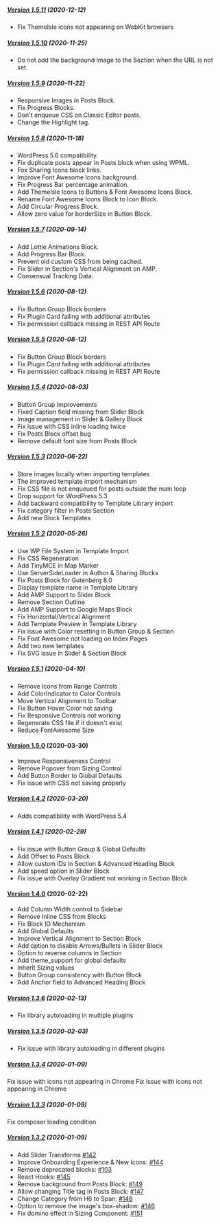 ##### [Version 1.5.11](https://github.com/Codeinwp/gutenberg-blocks/compare/v1.5.10...v1.5.11) (2020-12-12)

- Fix ThemeIsle icons not appearing on WebKit browsers

##### [Version 1.5.10](https://github.com/Codeinwp/gutenberg-blocks/compare/v1.5.9...v1.5.10) (2020-11-25)

- Do not add the background image to the Section when the URL is not set.

##### [Version 1.5.9](https://github.com/Codeinwp/gutenberg-blocks/compare/v1.5.8...v1.5.9) (2020-11-22)

- Responsive Images in Posts Block.
- Fix Progress Blocks.
- Don't enqueue CSS on Classic Editor posts.
- Change the Highlight tag.

##### [Version 1.5.8](https://github.com/Codeinwp/gutenberg-blocks/compare/v1.5.7...v1.5.8) (2020-11-18)

- WordPress 5.6 compatibility.
- Fix duplicate posts appear in Posts block when using WPML.
- Fox Sharing Icons block links.
- Improve Font Awesome Icons background.
- Fix Progress Bar percentage animation.
- Add ThemeIsle Icons to Buttons & Font Awesome Icons Block.
- Rename Font Awesome Icons Block to Icon Block.
- Add Circular Progress Block.
- Allow zero value for borderSize in Button Block.

##### [Version 1.5.7](https://github.com/Codeinwp/gutenberg-blocks/compare/v1.5.6...v1.5.7) (2020-09-14)

- Add Lottie Animations Block.
- Add Progress Bar Block.
- Prevent old custom CSS from being cached.
- Fix Slider in Section's Vertical Alignment on AMP.
- Consensual Tracking Data.

##### [Version 1.5.6](https://github.com/Codeinwp/gutenberg-blocks/compare/v1.5.5...v1.5.6) (2020-08-12)

- Fix Button Group Block borders
- Fix Plugin Card failing with additional attributes
- Fix permission callback missing in REST API Route

##### [Version 1.5.5](https://github.com/Codeinwp/gutenberg-blocks/compare/v1.5.4...v1.5.5) (2020-08-12)

- Fix Button Group Block borders
- Fix Plugin Card failing with additional attributes
- Fix permission callback missing in REST API Route

##### [Version 1.5.4](https://github.com/Codeinwp/gutenberg-blocks/compare/v1.5.3...v1.5.4) (2020-08-03)

- Button Group Improvements
- Fixed Caption field missing from Slider Block
- Image management in Slider & Gallery Block
- Fix issue with CSS inline loading twice
- Fix Posts Block offset bug
- Remove default font size from Posts Block

##### [Version 1.5.3](https://github.com/Codeinwp/gutenberg-blocks/compare/v1.5.2...v1.5.3) (2020-06-22)

- Store images locally when importing templates
- The improved template import mechanism
- Fix CSS file is not enqueued for posts outside the main loop
- Drop support for WordPress 5.3
- Add backward compatibility to Template Library import
- Fix category filter in Posts Section
- Add new Block Templates

##### [Version 1.5.2](https://github.com/Codeinwp/gutenberg-blocks/compare/v1.5.1...v1.5.2) (2020-05-26)

- Use WP File System in Template Import
- Fix CSS Regeneration
- Add TinyMCE in Map Marker
- Use ServerSideLoader in Author & Sharing Blocks
- Fix Posts Block for Gutenberg 8.0
- Display template name in Template Library
- Add AMP Support to Slider Block
- Remove Section Outline
- Add AMP Support to Google Maps Block
- Fix Horizontal/Vertical Alignment
- Add Template Preview in Template Library
- Fix issue with Color resetting in Button Group & Section
- Fix Font Awesome not loading on Index Pages
- Add two new templates
- Fix SVG issue in Slider & Section Block

##### [Version 1.5.1](https://github.com/Codeinwp/gutenberg-blocks/compare/v1.5.0...v1.5.1) (2020-04-10)

- Remove Icons from Range Controls
- Add ColorIndicator to Color Controls
- Move Vertical Alignment to Toolbar
- Fix Button Hover Color not saving
- Fix Responsive Controls not working
- Regenerate CSS file if it doesn't exist
- Reduce FontAwesome Size

#### [Version 1.5.0](https://github.com/Codeinwp/gutenberg-blocks/compare/v1.4.2...v1.5.0) (2020-03-30)

- Improve Responsiveness Control
- Remove Popover from Sizing Control
- Add Button Border to Global Defaults
- Fix issue with CSS not saving properly

##### [Version 1.4.2](https://github.com/Codeinwp/gutenberg-blocks/compare/v1.4.1...v1.4.2) (2020-03-20)

- Adds compatibility with WordPress 5.4

##### [Version 1.4.1](https://github.com/Codeinwp/gutenberg-blocks/compare/v1.4.0...v1.4.1) (2020-02-29)

- Fix issue with Button Group & Global Defaults
- Add Offset to Posts Block
- Allow custom IDs in Section & Advanced Heading Block
- Add speed option in Slider Block
- Fix issue with Overlay Gradient not working in Section Block

#### [Version 1.4.0](https://github.com/Codeinwp/gutenberg-blocks/compare/v1.3.6...v1.4.0) (2020-02-22)

- Add Column Width control to Sidebar
- Remove Inline CSS from Blocks
- Fix Block ID Mechanism
- Add Global Defaults
- Improve Vertical Alignment to Section Block
- Add option to disable Arrows/Bullets in Slider Block
- Option to reverse columns in Section
- Add theme_support for global defaults
- Inherit Sizing values
- Button Group consistency with Button Block
- Add Anchor field to Advanced Heading Block

##### [Version 1.3.6](https://github.com/Codeinwp/gutenberg-blocks/compare/v1.3.5...v1.3.6) (2020-02-13)

* Fix library autoloading in multiple plugins

##### [Version 1.3.5](https://github.com/Codeinwp/gutenberg-blocks/compare/v1.3.4...v1.3.5) (2020-02-03)

 * Fix issue with library autoloading in different plugins

##### [Version 1.3.4](https://github.com/Codeinwp/gutenberg-blocks/compare/v1.3.3...v1.3.4) (2020-01-09)

Fix issue with icons not appearing in Chrome
Fix issue with icons not appearing in Chrome

##### [Version 1.3.3](https://github.com/Codeinwp/gutenberg-blocks/compare/v1.3.2...v1.3.3) (2020-01-09)

Fix composer loading condition

##### [Version 1.3.2](https://github.com/Codeinwp/gutenberg-blocks/compare/v1.3.1...v1.3.2) (2020-01-09)

- Add Slider Transforms [#142](https://github.com/Codeinwp/gutenberg-blocks/issues/142)
- Improve Onboarding Experience & New Icons: [#144](https://github.com/Codeinwp/gutenberg-blocks/issues/144)
- Remove deprecated blocks: [#103](https://github.com/Codeinwp/gutenberg-blocks/issues/103)
- React Hooks: [#145](https://github.com/Codeinwp/gutenberg-blocks/issues/145)
- Remove background from Posts Block: [#149](https://github.com/Codeinwp/gutenberg-blocks/issues/149)
- Allow changing Title tag in Posts Block: [#147](https://github.com/Codeinwp/gutenberg-blocks/issues/147)
- Change Category from H6 to Span: [#148](https://github.com/Codeinwp/gutenberg-blocks/issues/148)
- Option to remove the image's box-shadow: [#146](https://github.com/Codeinwp/gutenberg-blocks/issues/146)
- Fix domino effect in Sizing Component: [#151](https://github.com/Codeinwp/gutenberg-blocks/issues/151)
